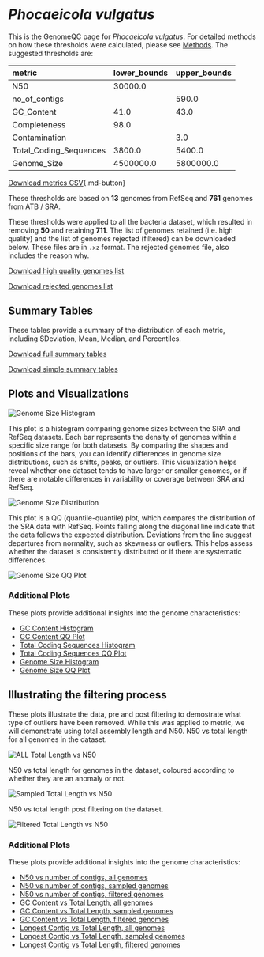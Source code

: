 # *Phocaeicola vulgatus*

This is the GenomeQC page for *Phocaeicola vulgatus*. For detailed methods on how these thresholds were calculated, please see [Methods](../../methods.md).
The suggested thresholds are: 

| metric                 | lower_bounds   | upper_bounds   |
|:-----------------------|:---------------|:---------------|
| N50                    | 30000.0        |                |
| no_of_contigs          |                | 590.0          |
| GC_Content             | 41.0           | 43.0           |
| Completeness           | 98.0           |                |
| Contamination          |                | 3.0            |
| Total_Coding_Sequences | 3800.0         | 5400.0         |
| Genome_Size            | 4500000.0      | 5800000.0      |

[Download metrics CSV](Phocaeicola_vulgatus_metrics.csv){.md-button}


These thresholds are based on **13** genomes from RefSeq and **761** genomes from ATB / SRA.

These thresholds were applied to all the bacteria dataset, which resulted in removing **50** and retaining **711**.
The list of genomes retained (i.e. high quality) and the list of genomes rejected (filtered) can be downloaded below. These files are in `.xz` format. The rejected genomes file, also includes the reason why.

[Download high quality genomes list](Phocaeicola_vulgatus_high_quality_genomes.csv.xz)


[Download rejected genomes list](Phocaeicola_vulgatus_filtered_out_genomes.csv.xz)



## Summary Tables
These tables provide a summary of the distribution of each metric, including SDeviation, Mean, Median, and Percentiles.

[Download full summary tables](summary.csv)

[Download simple summary tables](selected_summary.csv)

## Plots and Visualizations

![Genome Size Histogram](Genome_Size_refseq_histogram_kde.png)

This plot is a histogram comparing genome sizes between the SRA and RefSeq datasets. Each bar represents the density of genomes within a specific size range for both datasets. By comparing the shapes and positions of the bars, you can identify differences in genome size distributions, such as shifts, peaks, or outliers. This visualization helps reveal whether one dataset tends to have larger or smaller genomes, or if there are notable differences in variability or coverage between SRA and RefSeq.

![Genome Size Distribution](Genome_Size_refseq_histogram_kde.png)

This plot is a QQ (quantile-quantile) plot, which compares the distribution of the SRA data with RefSeq. Points falling along the diagonal line indicate that the data follows the expected distribution. Deviations from the line suggest departures from normality, such as skewness or outliers. This helps assess whether the dataset is consistently distributed or if there are systematic differences.

![Genome Size QQ Plot](Genome_Size_refseq_qqplot.png)

### Additional Plots

These plots provide additional insights into the genome characteristics:

- [GC Content Histogram](GC_Content_refseq_histogram_kde.png)
- [GC Content QQ Plot](GC_Content_refseq_qqplot.png)
- [Total Coding Sequences Histogram](Total_Coding_Sequences_refseq_histogram_kde.png)
- [Total Coding Sequences QQ Plot](Total_Coding_Sequences_refseq_qqplot.png)
- [Genome Size Histogram](Genome_Size_refseq_histogram_kde.png)
- [Genome Size QQ Plot](Genome_Size_refseq_qqplot.png)
## Illustrating the filtering process
These plots illustrate the data, pre and post filtering to demostrate what type of outliers have been removed. While this was applied to metric, we will demonstrate using total assembly length and N50.
N50 vs total length for all genomes in the dataset.

![ALL Total Length vs N50](Phocaeicola_vulgatus_all_total_length_N50.png)

N50 vs total length for genomes in the dataset, coloured according to whether they are an anomaly or not.

![Sampled Total Length vs N50](Phocaeicola_vulgatus_sample_total_length_N50.png)

N50 vs total length post filtering on the dataset.

![Filtered Total Length vs N50](Phocaeicola_vulgatus_filt_total_length_N50.png)

### Additional Plots

These plots provide additional insights into the genome characteristics:

- [N50 vs number of contigs, all genomes](Phocaeicola_vulgatus_all_N50_number.png)
- [N50 vs number of contigs, sampled genomes](Phocaeicola_vulgatus_sample_N50_number.png)
- [N50 vs number of contigs, filtered genomes](Phocaeicola_vulgatus_filt_N50_number.png)
- [GC Content vs Total Length, all genomes](Phocaeicola_vulgatus_all_total_length_GC_Content.png)
- [GC Content vs Total Length, sampled genomes](Phocaeicola_vulgatus_sample_total_length_GC_Content.png)
- [GC Content vs Total Length, filtered genomes](Phocaeicola_vulgatus_filt_total_length_GC_Content.png)
- [Longest Contig vs Total Length, all genomes](Phocaeicola_vulgatus_all_total_length_longest.png)
- [Longest Contig vs Total Length, sampled genomes](Phocaeicola_vulgatus_sample_total_length_longest.png)
- [Longest Contig vs Total Length, filtered genomes](Phocaeicola_vulgatus_filt_total_length_longest.png)
